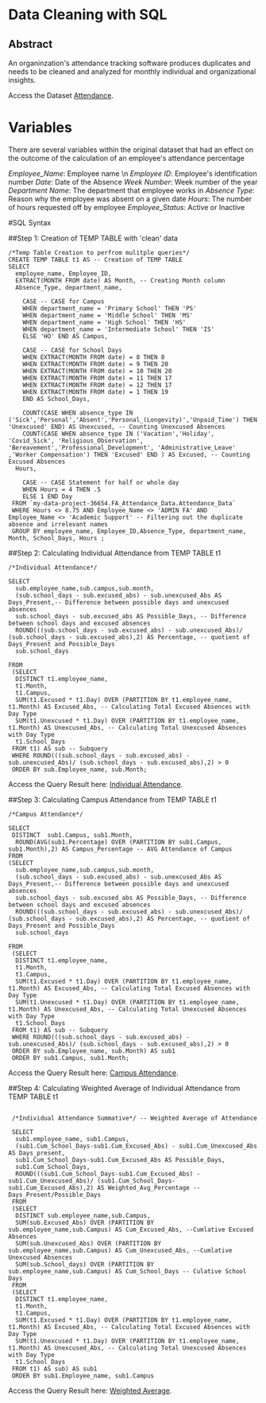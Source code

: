 # Data Cleaning with SQL

## Abstract

An organinzation's attendance tracking software produces duplicates and needs to be cleaned and analyzed for monthly individual and organizational insights.

Access the Dataset [Attendance](https://docs.google.com/spreadsheets/d/1ps3K_gU-aGCUxVKPveSQiIy_B_8adnFv/edit?rtpof=true).

# Variables

There are several variables within the original dataset that had an effect on the outcome of the calculation of an employee's attendance percentage

*Employee_Name*: Employee name \n
*Employee ID*: Employee's identification number
*Date*: Date of the Absence
*Week Number*: Week number of the year
*Department Name*: The department that employee works in
*Absence Type*: Reason why the employee was absent on a given date
*Hours*: The number of hours requested off by employee
*Employee_Status*: Active or Inactive

#SQL Syntax


##Step 1: Creation of TEMP TABLE with 'clean' data

```
/*Temp Table Creation to perfrom mulitple queries*/
CREATE TEMP TABLE t1 AS -- Creation of TEMP TABLE 
SELECT 
  employee_name, Employee_ID, 
  EXTRACT(MONTH FROM date) AS Month, -- Creating Month column
  Absence_Type, department_name,
    
    CASE -- CASE for Campus
    WHEN department_name = 'Primary School' THEN 'PS'
    WHEN department_name = 'Middle School' THEN 'MS'
    WHEN department_name = 'High School' THEN 'HS'
    WHEN department_name = 'Intermediate School' THEN 'IS'
    ELSE 'HO' END AS Campus,

    CASE -- CASE for School Days
    WHEN EXTRACT(MONTH FROM date) = 8 THEN 8
    WHEN EXTRACT(MONTH FROM date) = 9 THEN 20 
    WHEN EXTRACT(MONTH FROM date) = 10 THEN 20
    WHEN EXTRACT(MONTH FROM date) = 11 THEN 17 
    WHEN EXTRACT(MONTH FROM date) = 12 THEN 17 
    WHEN EXTRACT(MONTH FROM date) = 1 THEN 19 
    END AS School_Days,

    COUNT(CASE WHEN absence_type IN ('Sick','Personal','Absent','Personal_(Longevity)','Unpaid_Time') THEN 'Unexcused' END) AS Unexcused, -- Counting Unexcused Absences
    COUNT(CASE WHEN absence_type IN ('Vacation','Holiday', 'Covid_Sick', 'Religious_Observation', 'Bereavement','Professional_Development', 'Administrative_Leave' ,'Worker Compensation') THEN 'Excused' END ) AS Excused, -- Counting Excused Absences 
  Hours, 

    CASE -- CASE Statement for half or whole day
    WHEN Hours = 4 THEN .5
    ELSE 1 END Day
 FROM `my-data-project-36654.FA_Attendance_Data.Attendance_Data`
 WHERE Hours <> 8.75 AND Employee_Name <> 'ADMIN FA' AND  Employee_Name <> 'Academic Support' -- Filtering out the duplicate absence and irrelevant names 
 GROUP BY employee_name, Employee_ID,Absence_Type, department_name, Month, School_Days, Hours ;
```

##Step 2: Calculating Individual Attendance from TEMP TABLE t1

```
/*Individual Attendance*/

SELECT
  sub.employee_name,sub.campus,sub.month,
  (sub.school_days - sub.excused_abs) - sub.unexcused_Abs AS Days_Present,-- Difference between possible days and unexcused absences  
  sub.school_days - sub.excused_abs AS Possible_Days, -- Difference between school days and excused absences
  ROUND(((sub.school_days - sub.excused_abs) - sub.unexcused_Abs)/ (sub.school_days - sub.excused_abs),2) AS Percentage, -- quotient of Days_Present and Possible_Days
  sub.school_days

FROM 
 (SELECT 
  DISTINCT t1.employee_name, 
  t1.Month, 
  t1.Campus,
  SUM(t1.Excused * t1.Day) OVER (PARTITION BY t1.employee_name, t1.Month) AS Excused_Abs, -- Calculating Total Excused Absences with Day Type
  SUM(t1.Unexcused * t1.Day) OVER (PARTITION BY t1.employee_name, t1.Month) AS Unexcused_Abs, -- Calculating Total Unexcused Absences with Day Type
  t1.School_Days
 FROM t1) AS sub -- Subquery
 WHERE ROUND(((sub.school_days - sub.excused_abs) - sub.unexcused_Abs)/ (sub.school_days - sub.excused_abs),2) > 0
 ORDER BY sub.Employee_name, sub.Month;
```
Access the Query Result here: [Individual Attendance](https://docs.google.com/spreadsheets/d/1ps3K_gU-aGCUxVKPveSQiIy_B_8adnFv/edit#gid=2062023419).

##Step 3: Calculating Campus Attendance from TEMP TABLE t1
```
/*Campus Attendance*/

SELECT 
 DISTINCT  sub1.Campus, sub1.Month, 
  ROUND(AVG(sub1.Percentage) OVER (PARTITION BY sub1.Campus, sub1.Month),2) AS Campus_Percentage -- AVG Attendance of Campus
FROM 
(SELECT
  sub.employee_name,sub.campus,sub.month,
  (sub.school_days - sub.excused_abs) - sub.unexcused_Abs AS Days_Present,-- Difference between possible days and unexcused absences  
  sub.school_days - sub.excused_abs AS Possible_Days, -- Difference between school days and excused absences
  ROUND(((sub.school_days - sub.excused_abs) - sub.unexcused_Abs)/ (sub.school_days - sub.excused_abs),2) AS Percentage, -- quotient of Days_Present and Possible_Days
  sub.school_days

FROM 
 (SELECT 
  DISTINCT t1.employee_name, 
  t1.Month, 
  t1.Campus,
  SUM(t1.Excused * t1.Day) OVER (PARTITION BY t1.employee_name, t1.Month) AS Excused_Abs, -- Calculating Total Excused Absences with Day Type
  SUM(t1.Unexcused * t1.Day) OVER (PARTITION BY t1.employee_name, t1.Month) AS Unexcused_Abs, -- Calculating Total Unexcused Absences with Day Type
  t1.School_Days
 FROM t1) AS sub -- Subquery
 WHERE ROUND(((sub.school_days - sub.excused_abs) - sub.unexcused_Abs)/ (sub.school_days - sub.excused_abs),2) > 0
 ORDER BY sub.Employee_name, sub.Month) AS sub1
 ORDER BY sub1.Campus, sub1.Month;
```
Access the Query Result here: [Campus Attendance](https://docs.google.com/spreadsheets/d/1ps3K_gU-aGCUxVKPveSQiIy_B_8adnFv/edit#gid=941992024).

##Step 4: Calculating Weighted Average of Individual Attendance from TEMP TABLE t1
```

 /*Individual Attendance Summative*/ -- Weighted Average of Attendance
 
 SELECT 
  sub1.employee_name, sub1.Campus,
  (sub1.Cum_School_Days-sub1.Cum_Excused_Abs) - sub1.Cum_Unexcused_Abs AS Days_present,
  sub1.Cum_School_Days-sub1.Cum_Excused_Abs AS Possible_Days,
  sub1.Cum_School_Days,
  ROUND(((sub1.Cum_School_Days-sub1.Cum_Excused_Abs) - sub1.Cum_Unexcused_Abs)/ (sub1.Cum_School_Days-sub1.Cum_Excused_Abs),2) AS Weighted_Avg_Percentage -- Days_Present/Possible_Days
 FROM 
 (SELECT 
  DISTINCT sub.employee_name,sub.Campus,
  SUM(sub.Excused_Abs) OVER (PARTITION BY sub.employee_name,sub.Campus) AS Cum_Excused_Abs, --Cumlative Excused Absences
  SUM(sub.Unexcused_Abs) OVER (PARTITION BY sub.employee_name,sub.Campus) AS Cum_Unexcused_Abs, --Cumlative Unexcused Absences
  SUM(sub.School_days) OVER (PARTITION BY sub.employee_name,sub.Campus) AS Cum_School_Days -- Culative School Days
 FROM
 (SELECT 
  DISTINCT t1.employee_name, 
  t1.Month, 
  t1.Campus,
  SUM(t1.Excused * t1.Day) OVER (PARTITION BY t1.employee_name, t1.Month) AS Excused_Abs, -- Calculating Total Excused Absences with Day Type
  SUM(t1.Unexcused * t1.Day) OVER (PARTITION BY t1.employee_name, t1.Month) AS Unexcused_Abs, -- Calculating Total Unexcused Absences with Day Type
  t1.School_Days
 FROM t1) AS sub) AS sub1
 ORDER BY sub1.Employee_name, sub1.Campus
```

Access the Query Result here: [Weighted Average](https://docs.google.com/spreadsheets/d/1ps3K_gU-aGCUxVKPveSQiIy_B_8adnFv/edit#gid=1633696768).
